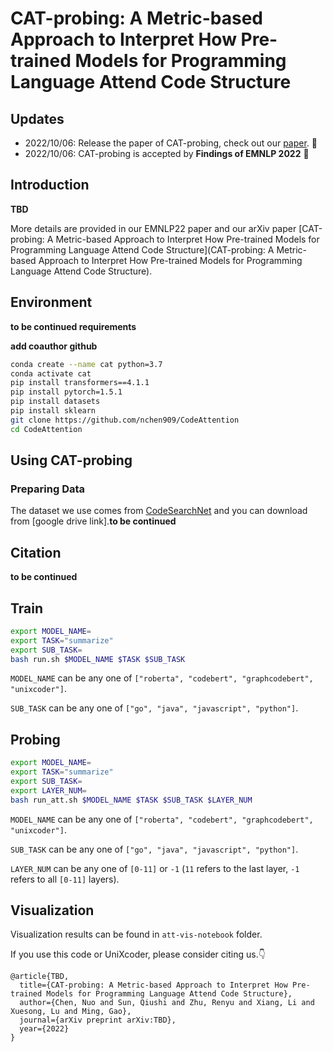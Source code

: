 # CAT-probing: A Metric-based Approach to Interpret How Pre-trained Models for Programming Language Attend Code Structure

## Updates

- 2022/10/06: Release the paper of CAT-probing, check out our [paper](https://arxiv.org/abs/2210.04633). 👏
- 2022/10/06: CAT-probing is accepted by **Findings of EMNLP 2022** 🎉

## Introduction

**TBD**

More details are provided in our EMNLP22 paper and our arXiv paper [CAT-probing: A Metric-based Approach to Interpret How Pre-trained Models for Programming Language Attend Code Structure](CAT-probing: A Metric-based Approach to Interpret How Pre-trained Models for Programming Language Attend Code Structure).

## Environment

**to be continued requirements**

**add coauthor github**

```bash
conda create --name cat python=3.7
conda activate cat
pip install transformers==4.1.1
pip install pytorch=1.5.1
pip install datasets
pip install sklearn
git clone https://github.com/nchen909/CodeAttention
cd CodeAttention
```

## Using CAT-probing

### Preparing Data

The dataset we use comes from [CodeSearchNet](https://github.com/microsoft/CodeXGLUE/tree/main/Code-Text/code-to-text) and you can download from [google drive link].**to be continued**

## Citation

**to be continued**

## Train

```bash
export MODEL_NAME=
export TASK="summarize"
export SUB_TASK=
bash run.sh $MODEL_NAME $TASK $SUB_TASK
```

  `MODEL_NAME` can be any one of `["roberta", "codebert", "graphcodebert", "unixcoder"]`.

  `SUB_TASK` can be any one of `["go", "java", "javascript", "python"]`.

## Probing

```bash
export MODEL_NAME=
export TASK="summarize"
export SUB_TASK=
export LAYER_NUM=
bash run_att.sh $MODEL_NAME $TASK $SUB_TASK $LAYER_NUM
```

`MODEL_NAME` can be any one of `["roberta", "codebert", "graphcodebert", "unixcoder"]`.

`SUB_TASK` can be any one of `["go", "java", "javascript", "python"]`.

`LAYER_NUM` can be any one of `[0-11]` or `-1` (`11` refers to the last layer,  `-1` refers to all `[0-11]` layers).

## Visualization

Visualization results can be found in `att-vis-notebook` folder.


If you use this code or UniXcoder, please consider citing us.👇

```
@article{TBD,
  title={CAT-probing: A Metric-based Approach to Interpret How Pre-trained Models for Programming Language Attend Code Structure},
  author={Chen, Nuo and Sun, Qiushi and Zhu, Renyu and Xiang, Li and Xuesong, Lu and Ming, Gao},
  journal={arXiv preprint arXiv:TBD},
  year={2022}
}
```
